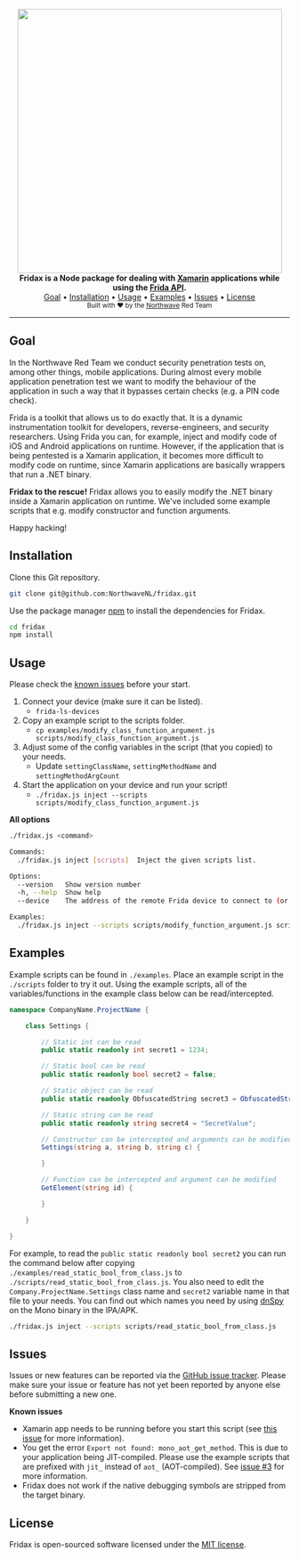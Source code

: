 <p align="center">
    <img src="https://raw.githubusercontent.com/NorthwaveNL/fridax/master/.github/logo_visual.svg?sanitize=true" width="475" />
    <br/>
    <b>Fridax is a Node package for dealing with <a href="https://dotnet.microsoft.com/apps/xamarin">Xamarin</a> applications while using the <a href="https://frida.re/docs/javascript-api/">Frida API</a>.</b>
    <br/>
    <a href="#goal">Goal</a>
    •
    <a href="#installation">Installation</a>
    •
    <a href="#usage">Usage</a>
    •
    <a href="#examples">Examples</a>
    •
    <a href="#issues">Issues</a>
    •
    <a href="#license">License</a>
    <br/>
    <sub>Built with ❤ by the <a href="https://twitter.com/NorthwaveLabs">Northwave</a> Red Team</sub>
    <br/>
</p>
<hr>

## Goal

In the Northwave Red Team we conduct security penetration tests on, among other things, mobile applications. During almost every mobile application penetration test we want to modify the behaviour of the application in such a way that it bypasses certain checks (e.g. a PIN code check).

Frida is a toolkit that allows us to do exactly that. It is a dynamic instrumentation toolkit for developers, reverse-engineers, and security researchers. Using Frida you can, for example, inject and modify code of iOS and Android applications on runtime. However, if the application that is being pentested is a Xamarin application, it becomes more difficult to modify code on runtime, since Xamarin applications are basically wrappers that run a .NET binary.

**Fridax to the rescue!** Fridax allows you to easily modify the .NET binary inside a Xamarin application on runtime. We've included some example scripts that e.g. modify constructor and function arguments.

Happy hacking!

## Installation

Clone this Git repository.

```bash
git clone git@github.com:NorthwaveNL/fridax.git
```

Use the package manager [npm](https://www.npmjs.com/) to install the dependencies for Fridax.

```bash
cd fridax
npm install
```

## Usage

Please check the [known issues](#issues) before your start.

1. Connect your device (make sure it can be listed).
    - `frida-ls-devices`
2. Copy an example script to the scripts folder.
    - `cp examples/modify_class_function_argument.js scripts/modify_class_function_argument.js`
3. Adjust some of the config variables in the script (that you copied) to your needs.
    - Update `settingClassName`, `settingMethodName` and `settingMethodArgCount`
4. Start the application on your device and run your script!
    - `./fridax.js inject --scripts scripts/modify_class_function_argument.js`

**All options**

```bash
./fridax.js <command>

Commands:
  ./fridax.js inject [scripts]  Inject the given scripts list.

Options:
  --version   Show version number                                                           [boolean]
  -h, --help  Show help                                                                     [boolean]
  --device    The address of the remote Frida device to connect to (or the string "usb")    [default: "usb"]

Examples:
  ./fridax.js inject --scripts scripts/modify_function_argument.js scripts/intercept_password.js scripts/sql_injection.js
```

## Examples

Example scripts can be found in `./examples`. Place an example script in the `./scripts` folder to try it out. Using the example scripts, all of the variables/functions in the example class below can be read/intercepted.

```csharp
namespace CompanyName.ProjectName {

    class Settings {

        // Static int can be read
        public static readonly int secret1 = 1234;

        // Static bool can be read
        public static readonly bool secret2 = false;

        // Static object can be read
        public static readonly ObfuscatedString secret3 = ObfuscatedString("yGVhqI5yzbgYUnCP+ZukDw==");

        // Static string can be read
        public static readonly string secret4 = "SecretValue";

        // Constructor can be intercepted and arguments can be modified
        Settings(string a, string b, string c) {

        }

        // Function can be intercepted and argument can be modified
        GetElement(string id) {

        }

    }

}
```
For example, to read the `public static readonly bool secret2` you can run the command below after copying `./examples/read_static_bool_from_class.js` to `./scripts/read_static_bool_from_class.js`. You also need to edit the `Company.ProjectName.Settings` class name and `secret2` variable name in that file to your needs. You can find out which names you need by using [dnSpy](https://github.com/0xd4d/dnSpy) on the Mono binary in the IPA/APK.

```bash
./fridax.js inject --scripts scripts/read_static_bool_from_class.js
```
    
## Issues

Issues or new features can be reported via the [GitHub issue tracker](https://github.com/NorthwaveNL/fridax/issues). Please make sure your issue or feature has not yet been reported by anyone else before submitting a new one.

**Known issues**

* Xamarin app needs to be running before you start this script (see [this issue](https://github.com/freehuntx/frida-mono-api/issues/4) for more information).
* You get the error `Export not found: mono_aot_get_method`. This is due to your application being JIT-compiled. Please use the example scripts that are prefixed with `jit_` instead of `aot_` (AOT-compiled). See [issue #3](https://github.com/NorthwaveNL/fridax/issues/3) for more information.
* Fridax does not work if the native debugging symbols are stripped from the target binary.

## License

Fridax is open-sourced software licensed under the [MIT license](https://github.com/NorthwaveNL/fridax/blob/develop/LICENSE.md).
